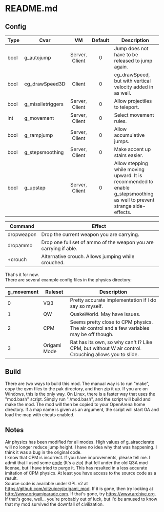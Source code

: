 
# README.md

## Config

| Type | Cvar | VM | Default | Description |
|-|-|:-:|:-:|-|
| bool | g_autojump | Server, Client | 0 | Jump does not have to be released to jump again. |
| bool | cg_drawSpeed3D | Client | 0 | cg_drawSpeed, but with vertical velocity added in as well. |
| bool | g_missiletriggers | Server, Client | 0 | Allow projectiles to teleport. |
| int | g_movement | Server, Client | 0 | Select movement rules. |
| bool | g_rampjump | Server, Client | 0 | Allow accumulative jumps. |
| bool | g_stepsmoothing | Server, Client | 0 | Make accent up stairs easier. |
| bool | g_upstep | Server, Client | 0 | Allow stepping while moving upward. It is recommended to enable g_stepsmoothing as well to prevent strange side-effects. |

| Command | Effect |
|-|-|
| dropweapon | Drop the current weapon you are carrying. |
| dropammo | Drop one full set of ammo of the weapon you are carrying if able. |
| +crouch | Alternative crouch. Allows jumping while crouched. |

That's it for now.  
There are several example config files in the physics directory:

| g_movement | Ruleset | Description |
|-|-|-|
| 0 | VQ3 | Pretty accurate implementation if I do say so myself. |
| 1 | QW | QuakeWorld. May have issues. |
| 2 | CPM | Seems pretty close to CPM physics. The air control and a few variables may be off though. |
| 3 | Origami Mode | Rat has its own, so why can't I? Like CPM, but without W air control. Crouching allows you to slide. |

## Build

There are two ways to build this mod. The manual way is to run "make", copy the qvm files to the pak directory, and then zip it up. If you are on Windows, this is the only way. On Linux, there is a faster way that uses the "mod.bash" script. Simply run "./mod.bash", and the script will build and make the mod. The mod will then be copied to your OpenArena home directory. If a map name is given as an argument, the script will start OA and load the map with cheats enabled.

## Notes

Air physics has been modified for all modes. High values of g_airacclerate will no longer reduce jump height. I have no idea why that was happening. I think it was a bug in the original code.  
I know that CPM is incorrect. If you have improvements, please tell me. I admit that I used some [code](https://web.archive.org/web/20070214143052/http://games.linuxdude.com/tamaps/archive/cpm1_dev_docs.zip) (It's a zip) that fell under the old Q3A mod license, but I have tried to purge it. This has resulted in a less accurate imitation of CPM physics. At least you have access to the source code as a result.  
Source code is available under GPL v2 at <https://github.com/oitzujoey/origami_mod>. If it is gone, then try looking at <http://www.origamiparade.com>. If that's gone, try <https://www.archive.org>. If that's gone, well... you're probably out of luck, but I'd be amused to know that my mod survived the downfall of civilization.  
